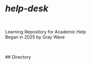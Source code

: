 
# ***help-desk*** 
<br>
<p>Learning Repository for Academic Help <br>
  Began in 2025 by Gray Wave</p>
<br>
<br>
## Directory
